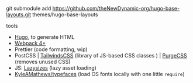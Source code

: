 git submodule add https://github.com/theNewDynamic-org/hugo-base-layouts.git themes/hugo-base-layouts


tools
 - [Hugo](http://gohugo.io/), to generate HTML
 - [Webpack 4+](https://webpack.js.org/)
 - Prettier (code formatting, wip)
 - PostCSS | [TailwindsCSS](https://tailwindcss.com/) (library of JS-based CSS classes ) | [PurgeCSS](https://www.purgecss.com/) (removes unused CSS) 
 - JS: [Lazysizes](https://github.com/aFarkas/lazysizes) (lazy asset loading)
 - [KyleAMathews/typefaces](https://github.com/KyleAMathews/typefaces) (load OS fonts locally with one little `require`)
